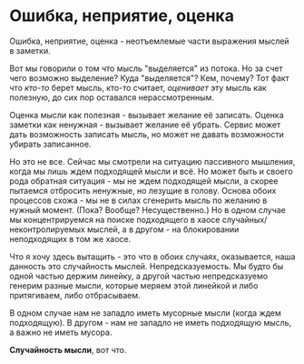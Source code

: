 # Ошибка, неприятие, оценка

Ошибка, неприятие, оценка - неотъемлемые части выражения мыслей в заметки.

Вот мы говорили о том что мысль "выделяется" из потока. Но за счет чего возможно выделение? Куда "выделяется"? Кем, почему? Тот факт что _кто-то_ берет мысль, кто-то считает, _оценивает_ эту мысль как полезную, до сих пор оставался нерассмотренным.

Оценка мысли как полезная - вызывает желание её записать. Оценка заметки как ненужная - вызывает желание её убрать. Сервис может дать возможность записать мысль, но может не давать возможности убирать записанное.

Но это не все. Сейчас мы смотрели на ситуацию пассивного мышления, когда мы лишь ждем подходящей мысли и всё. Но может быть и своего рода обратная ситуация - мы не ждем подходящей мысли, а скорее пытаемся отбросить ненужные, но лезущие в голову. Основа обоих процессов схожа - мы не в силах сгенерить мысль по желанию в нужный момент. (Пока? Вообще? Несущественно.) Но в одном случае мы концентрируемся на поиске подходящего в хаосе случайных/неконтролируемых мыслей, а в другом - на блокировании неподходящих в том же хаосе.

Что я хочу здесь вытащить - это что в обоих случаях, оказывается, наша данность это случайность мыслей. Непредсказуемость. Мы будто бы одной частью держим линейку, а другой частью непредсказуемо генерим разные мысли, которые меряем этой линейкой и либо притягиваем, либо отбрасываем.

В одном случае нам не западло иметь мусорные мысли (когда ждем подходящую). В другом - нам не западло не иметь подходящую мысль, а важно не иметь мусора.

**Случайность мысли**, вот что.
